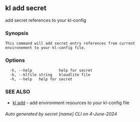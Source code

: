 ## kl add secret

add secret references to your kl-config

### Synopsis

```
This command will add secret entry references from current environement to your kl-config file.
```

### Options

```
  -h, --help            help for secret
  -k, --klfile string   kloudlite file
  -h, --help   help for secret
```

### SEE ALSO

* [kl add](kl_add.md)  - add environment resources to your kl-config file

###### Auto generated by secret [name] CLI on 4-June-2024
